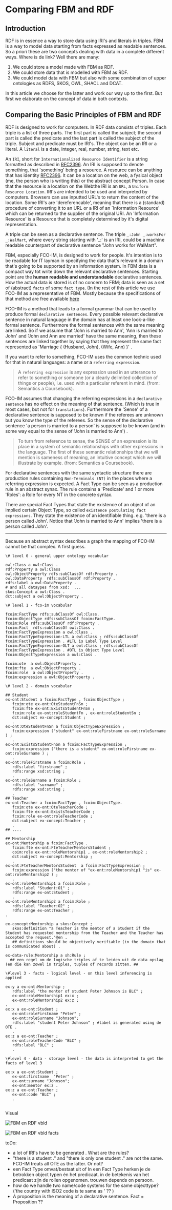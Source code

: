 # Comparing FBM and RDF

## Introduction

RDF is in essence a way to store data using IRI's and literals in triples. FBM is a way to model data starting from facts expressed as readable sentences. 
So a priori these are two concepts dealing with data in a complete different ways.  Where is de link? 
Well there are many:
1. We could store a model made with FBM as RDF.
2. We could store data that is modelled with FBM as RDF. 
3. We could model data with FBM but also with some combination of upper ontologies as RDFS, SKOS, OWL, SHACL and DCAT. 

In this article we choose for the latter and work our way up to the first. But first we elaborate on the concept of data in both contexts.

## Comparing the Basic Principles of FBM and RDF 

RDF is designed to work for computers. 
In RDF data consists of triples. Each triple is a list of three parts. The first part is called the subject; the second part is called the predicate and the last part is called the subject of the triple.
Subject and predicate must be IRI's. The object can be an IRI or a literal. A `literal` is a date, integer, real, number, string, text etc.

An `IRI`, short for `Internationalized Resource Identifier` is a string formatted as described in [RFC2396](https://www.rfc-editor.org/rfc/rfc2396). An IRI is supposed to denote something, that 'something' being a resource. A resource can be anything that has identity [RFC2396](https://www.rfc-editor.org/rfc/rfc2396). It can be a location on the web, a fysical object (me, the person  who is writing this) or the abstract concept Person. In case that the resource is a location on the Webthe IRI is an `URL`, a `Uniform Resource Location`.
IRI's are intended to be used and interpreted by computers. Browsers can use inputted URL's to return the content of the location. Some IRI's are 'dereferencable', meaning that there is a (standard) procedure of converting it to an URL or a IRI of an `Information Resource' which can be returned to the supplier of the original URI. 
 An 'Information Resource' is a Resource that is completely determined by it's digital representation. 

A triple can be seen as a declarative sentence. The triple `_:John _:worksFor _:WalMart`, where every string starting with '_:' is an IRI, could be a machine readable counterpart of declarative sentence "John works for WalMart". 

FBM, especially FCO-IM, is designed to work for people. It's intention is to be readable for IT layman in specifying the data that's relevant in a domain that's going to be supported by an information system. 
In FBM data is a compact way tot write down the relevant declarative sentences. Starting point are the **human readable and understandable** declarative sentences. How the actual data is stored is of no concern to FBM; data is seen as a set of (abstract) `facts` of some `fact type`. 
(In the rest of this article we use FCO-IM as a representative of FBM. Mostly because the specifications of that method are free available [here](https://www.fco-im.nl/pdfFiles/FCO-IM%20book.pdf)

FCO-IM is a method that leads to a formal grammar that can be used to produce formal `declarative sentences`. Every possible relevant declarative sentence in natural language in the domain has at least one look-a-like formal sentence. Furthermore the formal sentences with the same meaning are linked. 
So if we assume that 'John is married to Ann', 'Ann is married to John' and 'John and Ann are married' have the same meaning, then these sentences are linked together by saying that they represent the same fact represented as 'Marriage { (Husband, John), (Wife, Ann) }'  . 

If you want to refer to something, FCO-IM uses the common technic used for that in natural languages: a name or a `referring expression`.

> A `referring expression` is any expression used in an utterance to refer to something or someone (or a clearly delimited collection of things or people), i.e. used with a particular referent in mind. (from: Semantics a Coursebook).

FCO-IM assumes that changing the referring expressions in a `declarative sentence` has no effect on the meaning of that sentence. (Which is true in most cases, but not for `translations`). Furthermore the 'Sense' of a declarative sentence is supposed to be known if the referees are unknown but you know the type of the referees. So the sense of the declarative sentence 'a person is married to a person' is supposed to be known (and in some way equal to the sense of 'John is married to Ann') .

> To turn from reference to sense, the SENSE of an expression is its place in a system of semantic relationships with other expressions in the language. The first of these semantic relationships that we will mention is sameness of meaning, an intuitive concept which we will illustrate by example. (from: Semantics a Coursebook).

For declarative sentences with the same syntactic structure there are production rules containing `Non-Terminals (NT)` in the places where a referring expression is expected. A Fact Type can be seen as a production rule in an abstract synax. The rule contains a 'Predicate' and 1 or more 'Roles': a Role for every NT in the concrete syntax. 

There are special Fact Types that state the existence of an object of an implied certain Object Type, so called `existence postulating fact expressions`. 
They state the existence of an identifiable thing. e.g. 'there is a person called John'. 
Notice that 'John is married to Ann' implies 'there is a person called John'. 

----
Because an abstract syntax describes a graph the mapping of FCO-IM cannot be that complex. A first guess.

```
\# level 0 - general upper ontology vocabular

owl:Class a owl:Class .
rdf:Property a owl:Class
owl:ObjectProperty rdfs:subClassOf rdf:Property .
owl:DataProperty  rdfs:subClassOf rdf:Property .
rdfs:label a owl:DataProperty .
# and all dataypes from xsd:  ...
skos:Concept a owl:Class .
dct:subject a owl:ObjectProperty .

\# level 1 - fco-im vocabular

fcoim:FactType rdfs:subClassOf owl:Class.
fcoim:ObjectType rdfs:subClassOf fcoim:FactType.
fcoim:Role rdfs:subClassOf rdf:Property .
fcoim:Fact  rdfs:subClassOf owl:Class .
fcoim:FactTypeExpression a owl:Class . 
fcoim:FactTypeExpression-LTL a owl:Class ; rdfs:subClassOf fcoim:FactTypeExpression . #LTL is Label Type Level 
fcoim:FactTypeExpression-OLT a owl:Class ; rdfs:subClassOf fcoim:FactTypeExpression . #OTL is Object Type Level
fcoim:ObjectTypeExpression a owl:Class .

fcoim:ote  a owl:ObjectProperty .
fcoim:fte  a owl:ObjectProperty .
fcoim:role  a owl:ObjectProperty .
fcoim:expression a owl:ObjectProperty .

\# level 2 - domain vocabular

## Student
ex-ont:Student a fcoim:FactType , fcoim:ObjectType ;
   fcoim:ote ex-ont:OteStudentFnSn ;
   fcoim:fte ex-ont:ExistsStudentFnSn ;
   fcoim:role ex-ont:roleStudentFn , ex-ont:roleStudentSn ;
   dct:subject ex-concept:Student ;
   . 
ex-ont:OteStudentFnSn a fcoim:ObjectTypeExpression ; 
   fcoim:expression ("student" ex-ont:roleFirstname ex-ont:roleSurname ) ;
   .
ex-ont:ExistsStudentFnSn a fcoim:FactTypeExpression ; 
   fcoim:expression ("there is a student" ex-ont:roleFirstname ex-ont:roleSurname ) ;
   .
ex-ont:roleFirstname a fcoim:Role ;
   rdfs:label "firstname" ;
   rdfs:range xsd:string ;
   . 
ex-ont:roleSurname a fcoim:Role ;
   rdfs:label "surname" ;
   rdfs:range xsd:string ;
   . 
## Teacher    
ex-ont:Teacher a fcoim:FactType , fcoim:ObjectType.
   fcoim:ote ex-ont:OteTeacherCode ;
   fcoim:fte ex-ont:ExistsTeacherCode ;
   fcoim:role ex-ont:roleTeacherCode ;
   dct:subject ex-concept:Teacher ;
   .
## ....

## Mentorship
ex-ont:Mentorship a fcoim:FactType .
   fcoim:fte ex-ont:FteTeacherMentorsStudent ;
   coim:role ex-ont:roleMentorship1 , ex-ont:roleMentorship2 ;
   dct:subject ex-concept:Mentorship ;
   .
ex-ont:FteTeacherMentorsStudent  a fcoim:FactTypeExpression ; 
   fcoim:expression ("the mentor of "ex-ont:roleMentorship1 "is" ex-ont:roleMentorship2 ) ;
   .  
ex-ont:roleMentorship1 a fcoim:Role ;
   rdfs:label "Student:O1" ;
   rdfs:range ex-ont:Student ;
   .
ex-ont:roleMentorship2 a fcoim:Role ;
   rdfs:label "Teacher:O2" ;
   rdfs:range ex-ont:Teacher ;
.

ex-concept:Mentorship a skos:Concept ;
   skos:definition "a Teacher is the mentor of a Student if the Student has requested mentorship from the Teacher and the Teacher has accepted the request."@en . 
   ## definitions should be objectively verifiable (in the domain that is communicated about) .  
   
ex-data-rule:Mentorship a sh:Rule ; 
  ## een regel om de logische triples af te leiden uit de data opslag (en die kan zowel in triples, tuples of records zitten. ##

\#level 3 - facts - logical level - on this level inferencing is applied

ex:y a ex-ont:Mentorship ;
   rdfs:label "the mentor of student Peter Johnson is BLC" ;
   ex-ont:roleMentorship1 ex:x ;
   ex-ont:roleMentorship2 ex:z ;
.
ex:x a ex-ont:Student ;
   ex-ont:roleFirstname "Peter" ;
   ex-ont:roleSurname "Johnson";
   rdfs:label "student Peter Johnson" ; #label is generated using de OTE .
   .
ex:z a ex-ont:Teacher ;
   ex-ont:roleTeacherCode "BLC" ;
   rdfs:label "BLC" ;
   .

\#level 4 - data - storage level - the data is interpreted to get the facts of level 3

ex:x a ex-ont:Student ;
   ex-ont:firstname  "Peter" ;
   ex-ont:surname "Johnson";
   ex-ont:mentor ex:z .
ex:z a ex-ont:Teacher ;
   ex-ont:code "BLC" ;
   .


```
Visual
 
![FBM en RDF vbld](https://user-images.githubusercontent.com/48671644/206912188-2231056e-581e-4f27-9953-d385f9f5bedc.png)

![FBM en RDF vbld facts](https://user-images.githubusercontent.com/48671644/206912222-2c8e9142-1ce4-4f53-841f-e5ee12b65686.png)

toDo:
- a lot of IRI's have to be generated . What are the rules?
-  "there is a student <first name> <surname>." and  "there is only one student <first name> <surname>." are not the same. FCO-IM treats all OTE as the latter. Or not?
- een Fact Type omvat/bestaat uit of In een Fact Type herken je de betrokken object typen én het predicaat. in de betekenis van het predicaat zijn de rollen opgenomen. trouwen depends on persoon.
- how do we handle two name/code systems for the same objecttype? 
('the country with  ISO2 code <ISO2countrycode> is te same as  <ISO countryname>' ?? )
- A proposition is the meaning of a declarative sentence. Fact = Proposition ??

